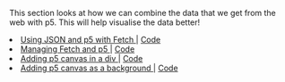 This section looks at how we can combine the data that we get from the web with p5. This will help visualise the data better!
<li>
    <a href="http://mathuramg.com/IMA-Low-Res-Connections-Lab/Week_04%7CJSON_p5_Github/4.5_JSON%20to%20p5%20with%20Fetch"
        target="_blank">
        Using JSON and p5 with Fetch
    </a>
    |
    <a href="https://github.com/MathuraMG/IMA-Low-Res-Connections-Lab/tree/master/Week_04%7CJSON_p5_Github/4.5_JSON%20to%20p5%20with%20Fetch"
        target="_blank">
        Code
    </a>
</li>
<li>
    <a href="http://mathuramg.com/IMA-Low-Res-Connections-Lab/Week_04%7CJSON_p5_Github/4.5_Managing%20Fetch%20and%20p5/index.html"
        target="_blank">
        Managing Fetch and p5
    </a>
    |
    <a href="https://github.com/MathuraMG/IMA-Low-Res-Connections-Lab/tree/master/Week_04%7CJSON_p5_Github/4.5_Managing%20Fetch%20and%20p5"
        target="_blank">
        Code
    </a>
</li>
<li>
    <a href="http://mathuramg.com/IMA-Low-Res-Connections-Lab/Week_04%7CJSON_p5_Github/p5%20Canvas%20in%20a%20Div/index.html"
        target="_blank">
        Adding p5 canvas in a div
    </a>
    |
    <a href="https://github.com/MathuraMG/IMA-Low-Res-Connections-Lab/tree/master/Week_04%7CJSON_p5_Github/p5%20Canvas%20in%20a%20Div"
        target="_blank">
        Code
    </a>
</li>
<li>
    <a href="http://mathuramg.com/IMA-Low-Res-Connections-Lab/Week_04%7CJSON_p5_Github/p5_Canvas_Background/index.html"
        target="_blank">
        Adding p5 canvas as a background
    </a>
    |
    <a href="https://github.com/MathuraMG/IMA-Low-Res-Connections-Lab/tree/master/Week_04%7CJSON_p5_Github/p5_Canvas_Background"
        target="_blank">
        Code
    </a>
</li>
